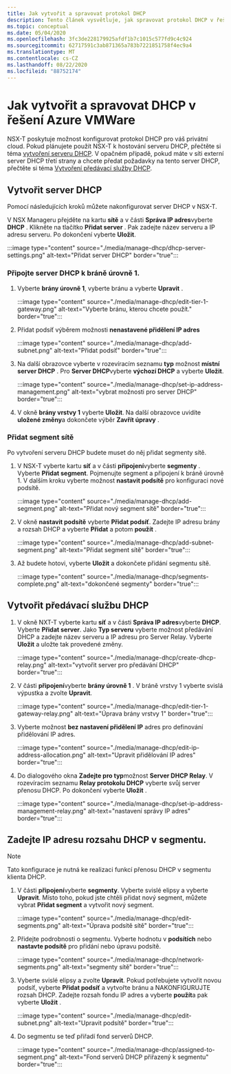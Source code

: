 ```yaml
---
title: Jak vytvořit a spravovat protokol DHCP
description: Tento článek vysvětluje, jak spravovat protokol DHCP v řešení Azure VMware.
ms.topic: conceptual
ms.date: 05/04/2020
ms.openlocfilehash: 3fc3de228179925afdf1b7c1015c577fd9c4c924
ms.sourcegitcommit: 62717591c3ab871365a783b7221851758f4ec9a4
ms.translationtype: MT
ms.contentlocale: cs-CZ
ms.lasthandoff: 08/22/2020
ms.locfileid: "88752174"
---
```

# <a name="how-to-create-and-manage-dhcp-in-azure-vmware-solution"></a>Jak vytvořit a spravovat DHCP v řešení Azure VMWare

NSX-T poskytuje možnost konfigurovat protokol DHCP pro váš privátní cloud. Pokud plánujete použít NSX-T k hostování serveru DHCP, přečtěte si téma [vytvoření serveru DHCP](#create-dhcp-server). V opačném případě, pokud máte v síti externí server DHCP třetí strany a chcete předat požadavky na tento server DHCP, přečtěte si téma [Vytvoření předávací služby DHCP](#create-dhcp-relay-service).

## <a name="create-dhcp-server"></a>Vytvořit server DHCP

Pomocí následujících kroků můžete nakonfigurovat server DHCP v NSX-T.

V NSX Manageru přejděte na kartu **sítě** a v části **Správa IP adres**vyberte **DHCP** . Klikněte na tlačítko **Přidat server** . Pak zadejte název serveru a IP adresu serveru. Po dokončení vyberte **Uložit**.

:::image type="content" source="./media/manage-dhcp/dhcp-server-settings.png" alt-text="Přidat server DHCP" border="true":::

### <a name="connect-dhcp-server-to-the-tier-1-gateway"></a>Připojte server DHCP k bráně úrovně 1.

1. Vyberte **brány úrovně 1**, vyberte bránu a vyberte **Upravit** .

   :::image type="content" source="./media/manage-dhcp/edit-tier-1-gateway.png" alt-text="Vyberte bránu, kterou chcete použít." border="true":::

1. Přidat podsíť výběrem možnosti **nenastavené přidělení IP adres**

   :::image type="content" source="./media/manage-dhcp/add-subnet.png" alt-text="Přidat podsíť" border="true":::

1. Na další obrazovce vyberte v rozevíracím seznamu **typ** možnost **místní server DHCP** . Pro **Server DHCP**vyberte **výchozí DHCP** a vyberte **Uložit**.

   :::image type="content" source="./media/manage-dhcp/set-ip-address-management.png" alt-text="vybrat možnosti pro server DHCP" border="true":::

1. V okně **brány vrstvy 1** vyberte **Uložit**. Na další obrazovce uvidíte **uložené změny**a dokončete výběr **Zavřít úpravy** .

### <a name="add-a-network-segment"></a>Přidat segment sítě

Po vytvoření serveru DHCP budete muset do něj přidat segmenty sítě.

1. V NSX-T vyberte kartu **síť** a v části **připojení**vyberte **segmenty** . Vyberte **Přidat segment**. Pojmenujte segment a připojení k bráně úrovně 1. V dalším kroku vyberte možnost **nastavit podsítě** pro konfiguraci nové podsítě. 

   :::image type="content" source="./media/manage-dhcp/add-segment.png" alt-text="Přidat nový segment sítě" border="true":::

1. V okně **nastavit podsítě** vyberte **Přidat podsíť**. Zadejte IP adresu brány a rozsah DHCP a vyberte **Přidat** a potom **použít** .

   :::image type="content" source="./media/manage-dhcp/add-subnet-segment.png" alt-text="Přidat segment sítě" border="true":::

1. Až budete hotovi, vyberte **Uložit** a dokončete přidání segmentu sítě.

   :::image type="content" source="./media/manage-dhcp/segments-complete.png" alt-text="dokončené segmenty" border="true":::

## <a name="create-dhcp-relay-service"></a>Vytvořit předávací službu DHCP

1. V okně NXT-T vyberte kartu **síť** a v části **Správa IP adres**vyberte **DHCP**. Vyberte **Přidat server**. Jako **Typ serveru** vyberte možnost předávání DHCP a zadejte název serveru a IP adresu pro Server Relay. Vyberte **Uložit** a uložte tak provedené změny.

   :::image type="content" source="./media/manage-dhcp/create-dhcp-relay.png" alt-text="vytvořit server pro předávání DHCP" border="true":::

1. V části **připojení**vyberte **brány úrovně 1** . V bráně vrstvy 1 vyberte svislá výpustka a zvolte **Upravit**.

   :::image type="content" source="./media/manage-dhcp/edit-tier-1-gateway-relay.png" alt-text="Úprava brány vrstvy 1" border="true":::

1. Vyberte možnost **bez nastavení přidělení IP** adres pro definování přidělování IP adres.

   :::image type="content" source="./media/manage-dhcp/edit-ip-address-allocation.png" alt-text="Upravit přidělování IP adres" border="true":::

1. Do dialogového okna **Zadejte pro typ**možnost **Server DHCP Relay**. V rozevíracím seznamu **Relay protokolu DHCP** vyberte svůj server přenosu DHCP. Po dokončení vyberte **Uložit** .

   :::image type="content" source="./media/manage-dhcp/set-ip-address-management-relay.png" alt-text="nastavení správy IP adres" border="true":::

## <a name="specify-a-dhcp-range-ip-on-segment"></a>Zadejte IP adresu rozsahu DHCP v segmentu.

> [!NOTE]
> Tato konfigurace je nutná ke realizaci funkcí přenosu DHCP v segmentu klienta DHCP. 

1. V části **připojení**vyberte **segmenty**. Vyberte svislé elipsy a vyberte **Upravit**. Místo toho, pokud jste chtěli přidat nový segment, můžete vybrat **Přidat segment** a vytvořit nový segment.

   :::image type="content" source="./media/manage-dhcp/edit-segments.png" alt-text="Úprava podsítě sítě" border="true":::

1. Přidejte podrobnosti o segmentu. Vyberte hodnotu v **podsítích** nebo **nastavte podsítě** pro přidání nebo úpravu podsítě.

   :::image type="content" source="./media/manage-dhcp/network-segments.png" alt-text="segmenty sítě" border="true":::

1. Vyberte svislé elipsy a zvolte **Upravit**. Pokud potřebujete vytvořit novou podsíť, vyberte **Přidat podsíť** a vytvořte bránu a NAKONFIGURUJTE rozsah DHCP. Zadejte rozsah fondu IP adres a vyberte **použít**a pak vyberte **Uložit** .

   :::image type="content" source="./media/manage-dhcp/edit-subnet.png" alt-text="Upravit podsítě" border="true":::

1. Do segmentu se teď přiřadí fond serverů DHCP.

   :::image type="content" source="./media/manage-dhcp/assigned-to-segment.png" alt-text="Fond serverů DHCP přiřazený k segmentu" border="true":::

